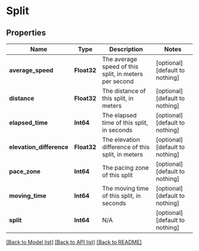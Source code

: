 # Split


## Properties
Name | Type | Description | Notes
------------ | ------------- | ------------- | -------------
**average_speed** | **Float32** | The average speed of this split, in meters per second | [optional] [default to nothing]
**distance** | **Float32** | The distance of this split, in meters | [optional] [default to nothing]
**elapsed_time** | **Int64** | The elapsed time of this split, in seconds | [optional] [default to nothing]
**elevation_difference** | **Float32** | The elevation difference of this split, in meters | [optional] [default to nothing]
**pace_zone** | **Int64** | The pacing zone of this split | [optional] [default to nothing]
**moving_time** | **Int64** | The moving time of this split, in seconds | [optional] [default to nothing]
**split** | **Int64** | N/A | [optional] [default to nothing]


[[Back to Model list]](../../README.md#models) [[Back to API list]](../../README.md#api-endpoints) [[Back to README]](../../README.md)



